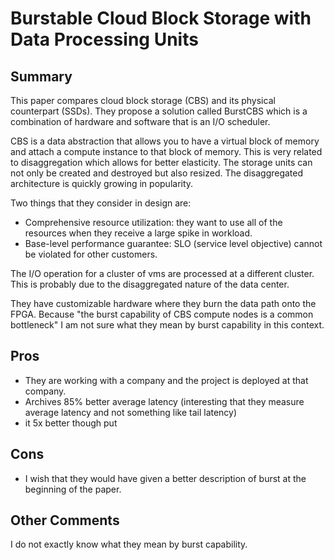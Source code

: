 # Burstable Cloud Block Storage with Data Processing Units
## Summary
This paper compares cloud block storage (CBS) and its physical counterpart (SSDs).
They propose a solution called BurstCBS which is a combination of hardware and software that is an I/O scheduler.

CBS is a data abstraction that allows you to have a virtual block of memory and attach a compute instance to that block of memory.
This is very related to disaggregation which allows for better elasticity.
The storage units can not only be created and destroyed but also resized.
The disaggregated architecture is quickly growing in popularity.

Two things that they consider in design are:
- Comprehensive resource utilization: they want to use all of the resources when they receive a large spike in workload.
- Base-level performance guarantee: SLO (service level objective) cannot be violated for other customers.

The I/O operation for a cluster of vms are processed at a different cluster.
This is probably due to the disaggregated nature of the data center.

They have customizable hardware where they burn the data path onto the FPGA.
Because "the burst capability of CBS compute nodes is a common bottleneck"
I am not sure what they mean by burst capability in this context.

## Pros
- They are working with a company and the project is deployed at that company.
- Archives 85% better average latency (interesting that they measure average latency and not something like tail latency)
- it 5x better though put

## Cons
- I wish that they would have given a better description of burst at the beginning of the paper.

## Other Comments
I do not exactly know what they mean by burst capability.

